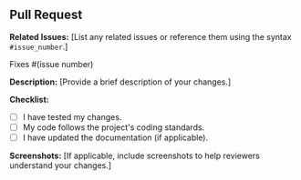 ## Pull Request

**Related Issues:**
[List any related issues or reference them using the syntax `#issue_number`.]

Fixes #(issue number)

**Description:**
[Provide a brief description of your changes.]

**Checklist:**
- [ ] I have tested my changes.
- [ ] My code follows the project's coding standards.
- [ ] I have updated the documentation (if applicable).

**Screenshots:**
[If applicable, include screenshots to help reviewers understand your changes.]
